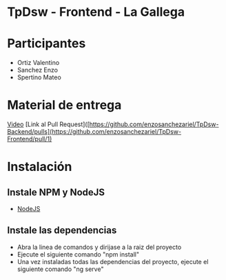 # TpDsw - Frontend - La Gallega

# Participantes
- Ortiz Valentino
- Sanchez Enzo
- Spertino Mateo
# Material de entrega
[Video](https://drive.google.com/file/d/1M3vf3ebXdHF9g58jad-GcBSUtBgUg9-H/view?usp=sharing)
[Link al Pull Request]([https://github.com/enzosanchezariel/TpDsw-Backend/pulls](https://github.com/enzosanchezariel/TpDsw-Frontend/pull/1)
# Instalación
## Instale NPM y NodeJS
- [NodeJS](https://nodejs.org/en/download/)
## Instale las dependencias
- Abra la linea de comandos y dirijase a la raiz del proyecto
- Ejecute el siguiente comando "npm install"
- Una vez instaladas todas las dependencias del proyecto, ejecute el siguiente comando "ng serve"
